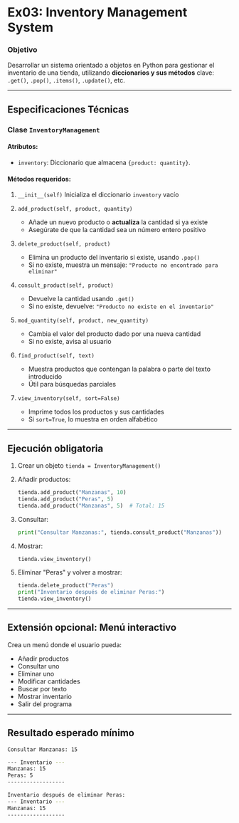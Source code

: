 # Ex03: Inventory Management System

### Objetivo

Desarrollar un sistema orientado a objetos en Python para gestionar el inventario de una tienda, utilizando **diccionarios y sus métodos** clave: `.get()`, `.pop()`, `.items()`, `.update()`, etc.

---

## Especificaciones Técnicas

### Clase `InventoryManagement`

#### Atributos:

- `inventory`: Diccionario que almacena `{product: quantity}`.

#### Métodos requeridos:

1. `__init__(self)`
   Inicializa el diccionario `inventory` vacío

2. `add_product(self, product, quantity)`

   - Añade un nuevo producto o **actualiza** la cantidad si ya existe
   - Asegúrate de que la cantidad sea un número entero positivo

3. `delete_product(self, product)`

   - Elimina un producto del inventario si existe, usando `.pop()`
   - Si no existe, muestra un mensaje: `"Producto no encontrado para eliminar"`

4. `consult_product(self, product)`

   - Devuelve la cantidad usando `.get()`
   - Si no existe, devuelve: `"Producto no existe en el inventario"`

5. `mod_quantity(self, product, new_quantity)`

   - Cambia el valor del producto dado por una nueva cantidad
   - Si no existe, avisa al usuario

6. `find_product(self, text)`

   - Muestra productos que contengan la palabra o parte del texto introducido
   - Útil para búsquedas parciales

7. `view_inventory(self, sort=False)`

   - Imprime todos los productos y sus cantidades
   - Si `sort=True`, lo muestra en orden alfabético

---

## Ejecución obligatoria

1. Crear un objeto `tienda = InventoryManagement()`
2. Añadir productos:

   ```python
   tienda.add_product("Manzanas", 10)
   tienda.add_product("Peras", 5)
   tienda.add_product("Manzanas", 5)  # Total: 15
   ```

3. Consultar:

   ```python
   print("Consultar Manzanas:", tienda.consult_product("Manzanas"))
   ```

4. Mostrar:

   ```python
   tienda.view_inventory()
   ```

5. Eliminar "Peras" y volver a mostrar:

   ```python
   tienda.delete_product("Peras")
   print("Inventario después de eliminar Peras:")
   tienda.view_inventory()
   ```

---

## Extensión opcional: Menú interactivo

Crea un menú donde el usuario pueda:

- Añadir productos
- Consultar uno
- Eliminar uno
- Modificar cantidades
- Buscar por texto
- Mostrar inventario
- Salir del programa

---

## Resultado esperado mínimo

```bash
Consultar Manzanas: 15

--- Inventario ---
Manzanas: 15
Peras: 5
------------------

Inventario después de eliminar Peras:
--- Inventario ---
Manzanas: 15
------------------
```
